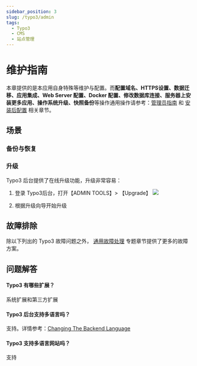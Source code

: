 ```yaml
---
sidebar_position: 3
slug: /typo3/admin
tags:
  - Typo3
  - CMS
  - 站点管理
---
```


# 维护指南

本章提供的是本应用自身特殊等维护与配置。而**配置域名、HTTPS设置、数据迁移、应用集成、Web Server 配置、Docker 配置、修改数据库连接、服务器上安装更多应用、操作系统升级、快照备份**等操作通用操作请参考：[管理员指南](../administrator) 和 [安装后配置](../install/setup) 相关章节。

## 场景

### 备份与恢复

### 升级

Typo3 后台提供了在线升级功能，升级非常容易：

1. 登录 Typo3后台，打开【ADMIN TOOLS】> 【Upgrade】
   ![](http://libs.websoft9.com/Websoft9/DocsPicture/en/typo3/typo3-upgrade-websoft9.png)
   
2. 根据升级向导开始升级

## 故障排除

除以下列出的 Typo3 故障问题之外， [通用故障处理](../troubleshoot) 专题章节提供了更多的故障方案。  

## 问题解答

#### Typo3 有哪些扩展？

系统扩展和第三方扩展

#### Typo3 后台支持多语言吗？

支持。详情参考：[Changing The Backend Language](https://docs.typo3.org/m/typo3/tutorial-getting-started/main/en-us/Setup/BackendLanguages.html#backendlanguages)

#### Typo3 支持多语言网站吗？

支持


